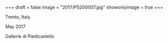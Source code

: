+++
draft = false
image = "2017/P5200007.jpg"
showonlyimage = true
+++

Trento, Italy

May 2017
<!--more-->

Gallerie di Piedicastello
